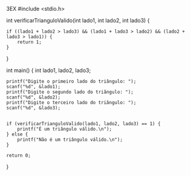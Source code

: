 3EX
#include <stdio.h>

int verificarTrianguloValido(int lado1, int lado2, int lado3) {
    
    if ((lado1 + lado2 > lado3) && (lado1 + lado3 > lado2) && (lado2 + lado3 > lado1)) {
        return 1; 
    }
    
}

int main() {
    int lado1, lado2, lado3;

    
    printf("Digite o primeiro lado do triângulo: ");
    scanf("%d", &lado1);
    printf("Digite o segundo lado do triângulo: ");
    scanf("%d", &lado2);
    printf("Digite o terceiro lado do triângulo: ");
    scanf("%d", &lado3);

    
    if (verificarTrianguloValido(lado1, lado2, lado3) == 1) {
        printf("É um triângulo válido.\n");
    } else {
        printf("Não é um triângulo válido.\n");
    }

    return 0;
}
